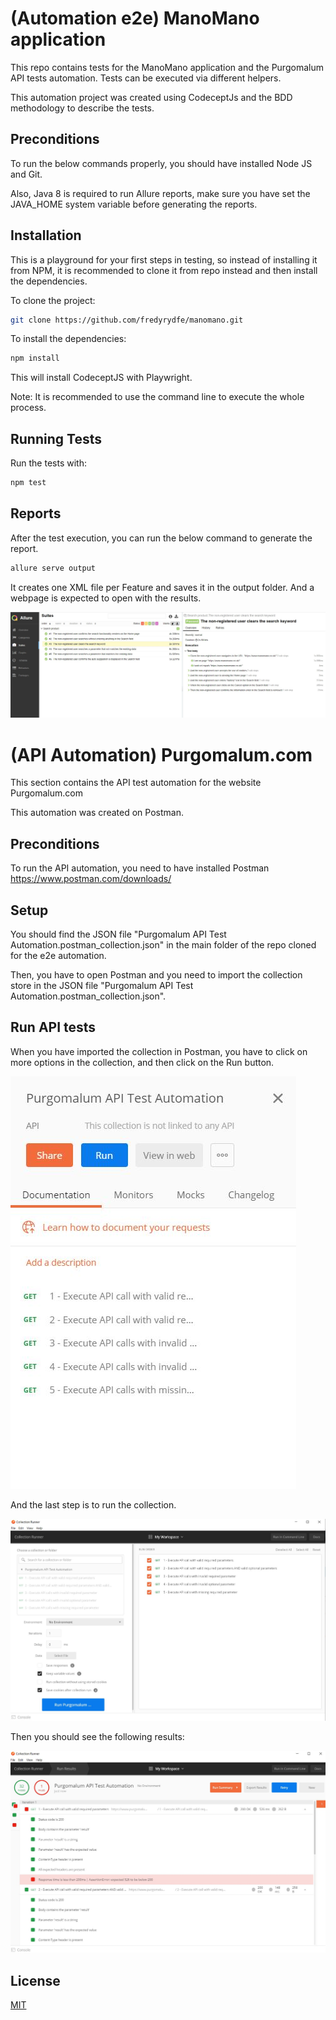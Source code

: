 # (Automation e2e) ManoMano application

This repo contains tests for the ManoMano application and the Purgomalum API tests automation. 
Tests can be executed via different helpers.

This automation project was created using CodeceptJs and the BDD methodology to describe the tests.

## Preconditions

To run the below commands properly, you should have installed Node JS and Git.

Also, Java 8 is required to run Allure reports, make sure you have set the JAVA_HOME system variable before generating the reports.

## Installation

This is a playground for your first steps in testing, so instead of installing it from NPM, it is recommended to clone it from repo instead and then install the dependencies.

To clone the project:

```bash
git clone https://github.com/fredyrydfe/manomano.git
```

To install the dependencies:

```bash
npm install
```
This will install CodeceptJS with Playwright.

Note: It is recommended to use the command line to execute the whole process.

## Running Tests

Run the tests with:

```bash
npm test
```

## Reports
After the test execution, you can run the below command to generate the report.

```bash
allure serve output
```
It creates one XML file per Feature and saves it in the output folder. And a webpage is expected to open with the results.

![alt text](https://github.com/fredyrydfe/manomano/blob/main/Allure%20report.JPG)

# (API Automation) Purgomalum.com

This section contains the API test automation for the website Purgomalum.com

This automation was created on Postman.

 
## Preconditions

To run the API automation, you need to have installed Postman https://www.postman.com/downloads/

## Setup

You should find the JSON file "Purgomalum API Test Automation.postman_collection.json" in the main folder of the repo cloned for the e2e automation.

Then, you have to open Postman and you need to import the collection store in the JSON file "Purgomalum API Test Automation.postman_collection.json".


## Run API tests

When you have imported the collection in Postman, you have to click on more options in the collection, and then click on the Run button.

![alt text](https://github.com/fredyrydfe/manomano/blob/main/postman%20-%20run%20tests.JPG)

And the last step is to run the collection.

![alt text](https://github.com/fredyrydfe/manomano/blob/main/postman%20-%20run%20tests%202.JPG)

Then you should see the following results:

![alt text](https://github.com/fredyrydfe/manomano/blob/main/postman%20-%20report.JPG)

## License
[MIT](https://choosealicense.com/licenses/mit/)
